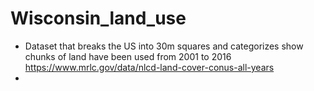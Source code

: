 # Wisconsin_land_use

- Dataset that breaks the US into 30m squares and categorizes show chunks of land have been used from 2001 to 2016 https://www.mrlc.gov/data/nlcd-land-cover-conus-all-years
-

